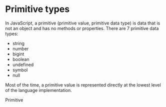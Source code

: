 # Primitive types

In JavaScript, a primitive (primitive value, primitive data type) is data that is not an object and has no methods or properties. There are 7 primitive data types:
- string
- number
- bigint
- boolean
- undefined
- symbol
- null

Most of the time, a primitive value is represented directly at the lowest level of the language implementation.

<BadgeLink colorScheme='blue' badgeText='Read' href='https://developer.mozilla.org/en-US/docs/Glossary/Primitive'>Primitive</BadgeLink>

